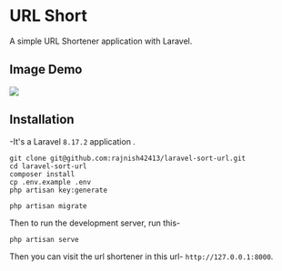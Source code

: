 # URL Short 

A simple URL Shortener application with Laravel.

## Image Demo
 <img src="https://res.cloudinary.com/dh7apsl5o/image/upload/v1610030928/url-short/db.png" />


## Installation

-It's a Laravel `8.17.2` application .

```
git clone git@github.com:rajnish42413/laravel-sort-url.git 
cd laravel-sort-url
composer install
cp .env.example .env
php artisan key:generate
```

```
php artisan migrate
```

Then to run the development server, run this-

```
php artisan serve
```

Then you can visit the url shortener in this url- `http://127.0.0.1:8000`. 



